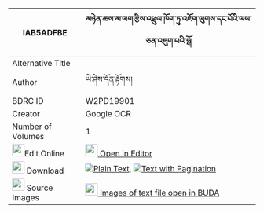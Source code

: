 |IAB5ADFBE|མཉེན་ཆས་མ་ལག་རྩིས་འཕྲུལ་ཁོག་ཏུ་འཇོག་ལུགས་དང་པོའི་ལས་ཅན་འཇུག་པའི་སྒོ 
| --- | --- 
|Alternative Title |
|Author| ཡེ་ཤེས་དོན་རྟོགས།
|BDRC ID | W2PD19901
|Creator | Google OCR
|Number of Volumes| 1
|<img width="25" src="https://img.icons8.com/color/25/000000/edit-property.png">Edit Online| [<img width="25" src="https://avatars.githubusercontent.com/u/45091458?s=200&v=4"> Open in Editor](http://editor.openpecha.org/IAB5ADFBE)
|<img width="25" src="https://img.icons8.com/fluent/48/000000/download-2.png"/>  Download | [![](https://img.icons8.com/color/20/000000/txt.png)Plain Text](https://github.com/Openpecha/IAB5ADFBE/releases/download/v2/nyen_cha_sa_malak_tsi_trul_kho_plain_IAB5ADFBE.zip), [![](https://img.icons8.com/color/20/000000/txt.png)Text with Pagination](https://github.com/Openpecha/IAB5ADFBE/releases/download/v2/nyen_cha_sa_malak_tsi_trul_kho_pages_IAB5ADFBE.zip)
|<img width="25" src="https://img.icons8.com/plasticine/100/000000/pictures-folder.png"/>  Source Images | [<img width="25" src="https://library.bdrc.io/icons/BUDA-small.svg"> Images of text file open in BUDA](https://library.bdrc.io/show/bdr:W2PD19901)